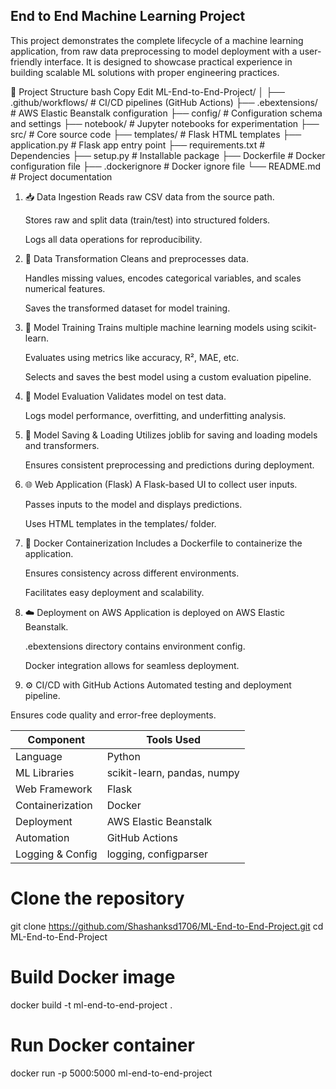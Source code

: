 ## End to End Machine Learning Project
This project demonstrates the complete lifecycle of a machine learning application, from raw data preprocessing to model deployment with a user-friendly interface. It is designed to showcase practical experience in building scalable ML solutions with proper engineering practices.

📁 Project Structure
bash
Copy
Edit
ML-End-to-End-Project/
│
├── .github/workflows/         # CI/CD pipelines (GitHub Actions)
├── .ebextensions/             # AWS Elastic Beanstalk configuration
├── config/                    # Configuration schema and settings
├── notebook/                  # Jupyter notebooks for experimentation
├── src/                       # Core source code
├── templates/                 # Flask HTML templates
├── application.py             # Flask app entry point
├── requirements.txt           # Dependencies
├── setup.py                   # Installable package
├── Dockerfile                 # Docker configuration file
├── .dockerignore              # Docker ignore file
└── README.md                  # Project documentation

1. 📥 Data Ingestion
    Reads raw CSV data from the source path.

    Stores raw and split data (train/test) into structured folders.

    Logs all data operations for reproducibility.

2. 🧹 Data Transformation
    Cleans and preprocesses data.

    Handles missing values, encodes categorical variables, and scales numerical features.

    Saves the transformed dataset for model training.
   
3. 🤖 Model Training
    Trains multiple machine learning models using scikit-learn.

    Evaluates using metrics like accuracy, R², MAE, etc.

    Selects and saves the best model using a custom evaluation pipeline.

4. 🧪 Model Evaluation
    Validates model on test data.

    Logs model performance, overfitting, and underfitting analysis.

5. 💾 Model Saving & Loading
    Utilizes joblib for saving and loading models and transformers.

    Ensures consistent preprocessing and predictions during deployment.


6. 🌐 Web Application (Flask)
    A Flask-based UI to collect user inputs.

    Passes inputs to the model and displays predictions.

    Uses HTML templates in the templates/ folder.




7. 🐳 Docker Containerization
    Includes a Dockerfile to containerize the application.

    Ensures consistency across different environments.

    Facilitates easy deployment and scalability.


8. ☁️ Deployment on AWS
    Application is deployed on AWS Elastic Beanstalk.

    .ebextensions directory contains environment config.

    Docker integration allows for seamless deployment.

9. ⚙️ CI/CD with GitHub Actions
Automated testing and deployment pipeline.

Ensures code quality and error-free deployments.

| Component        | Tools Used                  |
| ---------------- | --------------------------- |
| Language         | Python                      |
| ML Libraries     | scikit-learn, pandas, numpy |
| Web Framework    | Flask                       |
| Containerization | Docker                      |
| Deployment       | AWS Elastic Beanstalk       |
| Automation       | GitHub Actions              |
| Logging & Config | logging, configparser       |


# Clone the repository
git clone https://github.com/Shashanksd1706/ML-End-to-End-Project.git
cd ML-End-to-End-Project

# Build Docker image
docker build -t ml-end-to-end-project .

# Run Docker container
docker run -p 5000:5000 ml-end-to-end-project
